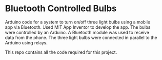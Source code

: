 # Bluetooth Controlled Bulbs #

Arduino code for a system to turn on/off three light bulbs using a mobile app via Bluetooth. Used MIT App Inventor to develop the app. The bulbs were controlled by an Arduino. A Bluetooth module was used to receive data from the phone. The three light bulbs were connected in parallel to the Arduino using relays.

This repo contains all the code required for this project.
